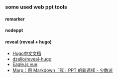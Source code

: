 ### some used web ppt tools

#### remarker

#### nodeppt

#### reveal (reveal + hugo)

- [Hugo中文文档](https://www.gohugo.org/)
- [dzello/reveal-hugo](https://github.com/dzello/reveal-hugo)
- [Eagle.js vue](https://zulko.github.io/eaglejs-demo/#/)
- [Marp：用 Markdown「写」PPT 的新选择 - 少数派](https://sspai.com/post/55718)